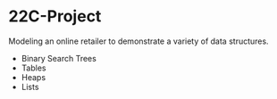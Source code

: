 # 22C-Project
Modeling an online retailer to demonstrate a variety of data structures.
- Binary Search Trees
- Tables
- Heaps
- Lists
